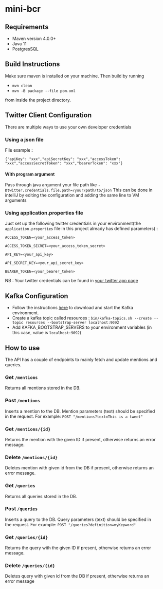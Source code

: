 # mini-bcr

## Requirements

- Maven version 4.0.0+
- Java 11
- PostgresSQL

## Build Instructions

Make sure maven is installed on your machine. Then build by running

- `mvn clean`
- `mvn -B package --file pom.xml`

from inside the project directory.

## Twitter Client Configuration

There are multiple ways to use your own developer credentials

### Using a json file

File example :

`{"apiKey": "xxx","apiSecretKey": "xxx","accessToken": "xxx","accessSecretToken": "xxx","bearerToken": "xxx"}`

#### With program argument

Pass through java argument your file path like `-Dtwitter.credentials.file.path=/your/path/to/json`
This can be done in intelliJ by editing the configuration and adding the same line to VM arguments

### Using application.properties file

Just set up the following twitter credentials in your environment(the `application.properties` file in this project
already has defined parameters) :

`ACCESS_TOKEN=<your_access_token>`

`ACCESS_TOKEN_SECRET=<your_access_token_secret>`

`API_KEY=<your_api_key>`

`API_SECRET_KEY=<your_api_secret_key>`

`BEARER_TOKEN=<your_bearer_token>`

NB : Your twitter credentials can be found in [your twitter app page](https://developer.twitter.com/en/apps)

## Kafka Configuration

- Follow the instructions [here](https://kafka.apache.org/quickstart) to download and start the Kafka environment.
- Create a kafka topic called resources :
  `bin/kafka-topics.sh --create --topic resources --bootstrap-server localhost:9092`
- Add KAFKA_BOOTSTRAP_SERVERS to your environment variables (in this case, value is `localhost:9092`)

## How to use

The API has a couple of endpoints to mainly fetch and update mentions and queries.

### Get `/mentions`

Returns all mentions stored in the DB.

### Post `/mentions`

Inserts a mention to the DB. Mention parameters (text) should be specified in the request. For
example: `POST "/mentions?text=This is a tweet"`

### Get `/mentions/{id}`

Returns the mention with the given ID if present, otherwise returns an error message.

### Delete `/mentions/{id}`

Deletes mention with given id from the DB if present, otherwise returns an error message.

### Get `/queries`

Returns all queries stored in the DB.

### Post `/queries`

Inserts a query to the DB. Query parameters (text) should be specified in the request. For
example: `POST "/queries?definition=myKeyword"`

### Get `/queries/{id}`

Returns the query with the given ID if present, otherwise returns an error message.

### Delete `/queries/{id}`

Deletes query with given id from the DB if present, otherwise returns an error message
